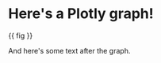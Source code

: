 <!DOCTYPE html>

<html>

<head>

<meta charset="utf-8" />   <!--It is necessary to use the UTF-8 encoding with plotly graphics to get e.g. negative signs to render correctly -->

<meta name="viewport" content="width=device-width, initial-scale=1.0" />

</head>


<body>

<h1>Here's a Plotly graph!</h1>

{{ fig }}

<p>And here's some text after the graph.</p>

</body>

</html>
